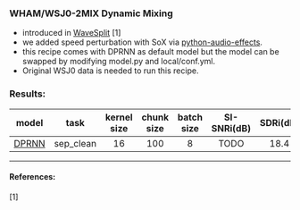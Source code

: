 ### WHAM/WSJ0-2MIX Dynamic Mixing

- introduced in [WaveSplit]() [1]
- we added speed perturbation with SoX via [python-audio-effects](https://github.com/carlthome/python-audio-effects).
- this recipe comes with DPRNN as default model but the model can be swapped by modifying model.py and local/conf.yml. 
- Original WSJ0 data is needed to run this recipe. 

### Results:

|   model   |   task    |kernel size|chunk size|batch size|SI-SNRi(dB) | SDRi(dB)|
|:----:|:---------:|:---------:|:--------:|:--------:|:----------:|:-------:|
| [DPRNN]() | sep_clean |    16     |     100  |     8    |    TODO    |  18.4   |


--- 
#### References:

[1] 
